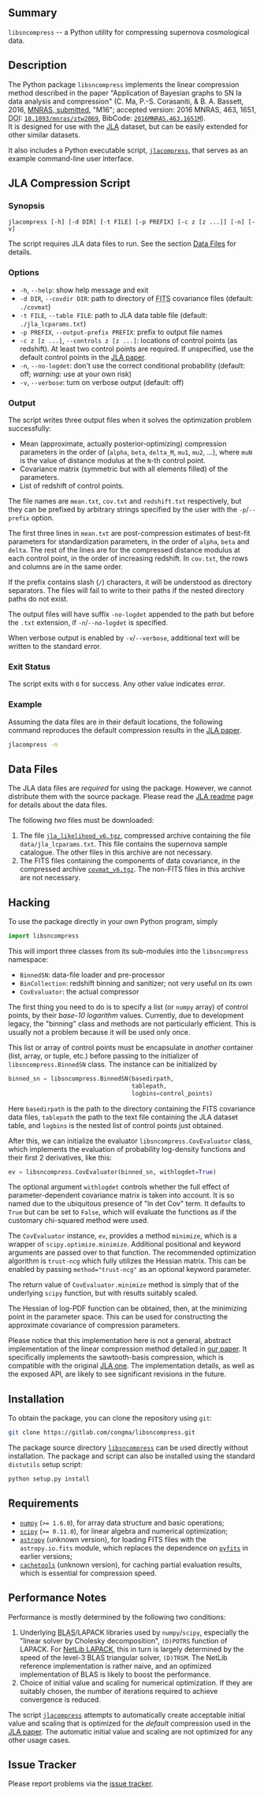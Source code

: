 ## Summary ##

`libsncompress` -- a Python utility for compressing supernova cosmological 
data.

## Description ##

The Python package `libsncompress` implements the linear compression method
described in the paper "Application of Bayesian graphs to SN Ia data analysis
and compression" (C. Ma, P.-S. Corasaniti, & B. A. Bassett, 2016,
[MNRAS, submitted][m16], "M16"; accepted version: 2016 MNRAS, 463, 1651, <abbr
title="Digital Object Identifier">DOI</abbr>:
[`10.1093/mnras/stw2069`][m16a], BibCode: [`2016MNRAS.463.1651M`][m16ads]).  
It is designed for use with the [JLA][jla]
dataset, but can be easily extended for other similar datasets.

It also includes a Python executable script, 
[`jlacompress`](scripts/jlacompress), that serves as an example command-line 
user interface.

## JLA Compression Script ##

### Synopsis ###

```
jlacompress [-h] [-d DIR] [-t FILE] [-p PREFIX] [-c z [z ...]] [-n] [-v]
```

The script requires JLA data files to run.  See the section [Data 
Files](#data-files) for details.

### Options ###

*  `-h`, `--help`: show help message and exit 
*  `-d DIR`, `--covdir DIR`:  path to directory of <abbr
   title="Flexible Image Transport System">FITS</abbr> covariance files 
   (default: `./covmat`)
*  `-t FILE`, `--table FILE`: path to JLA data table file (default: 
   `./jla_lcparams.txt`)
*  `-p PREFIX`, `--output-prefix PREFIX`: prefix to output file names
*  `-c z [z ...]`, `--controls z [z ...]`: locations of control points (as 
   redshift).  At least two control points are required.  If unspecified, use 
   the default control points in the [JLA paper][jla].
*  `-n`, `--no-logdet`: don't use the correct conditional probability 
   (default: off; *warning:* use at your own risk)
*  `-v`, `--verbose`: turn on verbose output (default: off)

### Output ###

The script writes three output files when it solves the optimization problem 
successfully:

*  Mean (approximate, actually posterior-optimizing) compression parameters in 
   the order of (`alpha`, `beta`, `delta_M`, `mu1`, `mu2`, ...), where `muN` 
   is the value of distance modulus at the `N`-th control point.
*  Covariance matrix (symmetric but with all elements filled) of the 
   parameters.
*  List of redshift of control points.

The file names are `mean.txt`, `cov.txt` and `redshift.txt` respectively, but 
they can be prefixed by arbitrary strings specified by the user with the 
`-p`/`--prefix` option.

The first three lines in `mean.txt` are post-compression estimates of best-fit 
parameters for standardization parameters, in the order of `alpha`, `beta` and 
`delta`.  The rest of the lines are for the compressed distance modulus at 
each control point, in the order of increasing redshift.  In `cov.txt`, the 
rows and columns are in the same order.

If the prefix contains slash (`/`) characters, it will be understood as 
directory separators.  The files will fail to write to their paths if the 
nested directory paths do not exist.

The output files will have suffix `-no-logdet` appended to the path but before 
the `.txt` extension, if `-n`/`--no-logdet` is specified.

When verbose output is enabled by `-v`/`--verbose`, additional text will be 
written to the standard error.

### Exit Status ###

The script exits with `0` for success.  Any other value indicates error.

### Example ###

Assuming the data files are in their default locations, the following command 
reproduces the default compression results in the [JLA paper][jla].

```bash
jlacompress -n
```

## Data Files ##

The JLA data files are *required* for using the package.  However, we cannot 
distribute them with the source package.  Please read the [JLA readme][jlarm]
page for details about the data files.

The following *two* files must be downloaded:

1.  The file [`jla_likelihood_v6.tgz`][jlatarball], compressed archive 
    containing the file `data/jla_lcparams.txt`.  This file contains the 
    supernova sample catalogue.  The other files in this archive are not 
    necessary.
2.  The FITS files containing the components of data covariance, in the 
    compressed archive [`covmat_v6.tgz`][jlafits].  The non-FITS files in this 
    archive are not necessary.

## Hacking ##

To use the package directly in your own Python program, simply

```python
import libsncompress
```

This will import three classes from its sub-modules into the `libsncompress` 
namespace:

*  `BinnedSN`:  data-file loader and pre-processor
*  `BinCollection`:  redshift binning and sanitizer; not very useful on its 
   own
*  `CovEvaluator`:  the actual compressor

The first thing you need to do is to specify a list (or `numpy` array) of 
control points, by their *base-10 logarithm* values.  Currently, due to 
development legacy, the "binning" class and methods are not particularly 
efficient.  This is usually not a problem because it will be used only once.

This list or array of control points must be encapsulate in *another* 
container (list, array, or tuple, etc.) before passing to the initializer of 
`libsncompress.BinnedSN` class.  The instance can be initialized by

```python
binned_sn = libsncompress.BinnedSN(basedirpath,
                                   tablepath,
                                   logbins=control_points)
```

Here `basedirpath` is the path to the directory containing the FITS covariance 
data files, `tablepath` the path to the text file containing the JLA dataset 
table, and `logbins` is the nested list of control points just obtained.

After this, we can initialize the evaluator `libsncompress.CovEvaluator` 
class, which implements the evaluation of probability log-density functions 
and their first 2 derivatives, like this:

```python
ev = libsncompress.CovEvaluator(binned_sn, withlogdet=True)
```

The optional argument `withlogdet` controls whether the full effect of 
parameter-dependent covariance matrix is taken into account.  It is so named 
due to the ubiquitous presence of "ln det Cov" term.  It defaults to `True` 
but can be set to `False`, which will evaluate the functions as if the 
customary chi-squared method were used.

The `CovEvaluator` instance, `ev`, provides a method `minimize`, which is a 
wrapper of `scipy.optimize.minimize`.  Additional positional and keyword 
arguments are passed over to that function.  The recommended optimization 
algorithm is `trust-ncg` which fully utilizes the Hessian matrix.  This can be 
enabled by passing `method="trust-ncg"` as an optional keyword parameter.

The return value of `CovEvaluator.minimize` method is simply that of the 
underlying `scipy` function, but with results suitably scaled.

The Hessian of log-PDF function can be obtained, then, at the minimizing point 
in the parameter space.  This can be used for constructing the approximate 
covariance of compression parameters.

Please notice that this implementation here is not a general, abstract 
implementation of the linear compression method detailed in [our paper][m16].
It specifically implements the sawtooth-basis compression, which is compatible 
with the original [JLA one][jla].  The implementation details, as well as the 
exposed API, are likely to see significant revisions in the future.

## Installation ##

To obtain the package, you can clone the repository using `git`:

```bash
git clone https://gitlab.com/congma/libsncompress.git
```

The package source directory [`libsncompress`](libsncompress/) can be used 
directly without installation.  The package and script can also be installed 
using the standard `distutils` setup script:

```bash
python setup.py install
```

## Requirements ##

*  [`numpy`][numpy] (`>= 1.6.0`), for array data structure and basic 
   operations;
*  [`scipy`][scipy] (`>= 0.11.0`), for linear algebra and numerical 
   optimization;
*  [`astropy`][astropy] (unknown version), for loading FITS files with the
   `astropy.io.fits` module, which replaces the dependence on
   [`pyfits`][pyfits] in earlier versions;
*  [`cachetools`][ct] (unknown version), for caching partial evaluation 
   results, which is essential for compression speed.

## Performance Notes ##

Performance is mostly determined by the following two conditions:

1.  Underlying <abbr title="Basic Linear Algebra Subprograms">BLAS</abbr>/LAPACK
    libraries used by `numpy`/`scipy`, especially the "linear solver by 
    Cholesky decomposition", `(D)POTRS` function of LAPACK.  For [NetLib 
    LAPACK][netliblapack], this in turn is largely determined by the speed of 
    the level-3 BLAS triangular solver, `(D)TRSM`.  The NetLib reference 
    implementation is rather naive, and an optimized implementation of BLAS is 
    likely to boost the performance.
2.  Choice of initial value and scaling for numerical optimization.  If 
    they are suitably chosen, the number of iterations required to achieve 
    convergence is reduced.

The script [`jlacompress`](scripts/jlacompress) attempts to automatically 
create acceptable initial value and scaling that is optimized for the 
*default* compression used in the [JLA paper][jla].  The automatic initial 
value and scaling are not optimized for any other usage cases.

## Issue Tracker ##

Please report problems via the [issue tracker][issues].


[m16]: http://arxiv.org/abs/1603.08519 "The M16 paper (preprint)"
[m16a]: https://dx.doi.org/10.1093/mnras/stw2069 "The M16 paper (accepted version, subscription required)"
[m16ads]: http://adsabs.harvard.edu/abs/2016MNRAS.463.1651M "The M16 paper's entry in SAO/NASA ADS"
[jla]: http://arxiv.org/abs/1401.4064 "JLA reference paper"
[jlarm]: http://supernovae.in2p3.fr/sdss_snls_jla/ReadMe.html "JLA project"
[jlatarball]: http://supernovae.in2p3.fr/sdss_snls_jla/jla_likelihood_v6.tgz
[jlafits]: http://supernovae.in2p3.fr/sdss_snls_jla/covmat_v6.tgz
[numpy]: http://www.numpy.org/ "NumPy homepage"
[scipy]: https://www.scipy.org/ "SciPy homepage"
[astropy]: http://www.astropy.org/ "Astropy homepage"
[pyfits]: https://pythonhosted.org/pyfits/ "PyFITS"
[ct]: https://pythonhosted.org/cachetools/ "cachetools"
[issues]: https://gitlab.com/congma/libsncompress/issues "Issue tracker"
[netliblapack]: http://www.netlib.org/lapack/ "NetLib LAPACK"

<!--
vim: ft=markdown tw=78 fo+=tqwn spell spelllang=en et ts=4
-->
